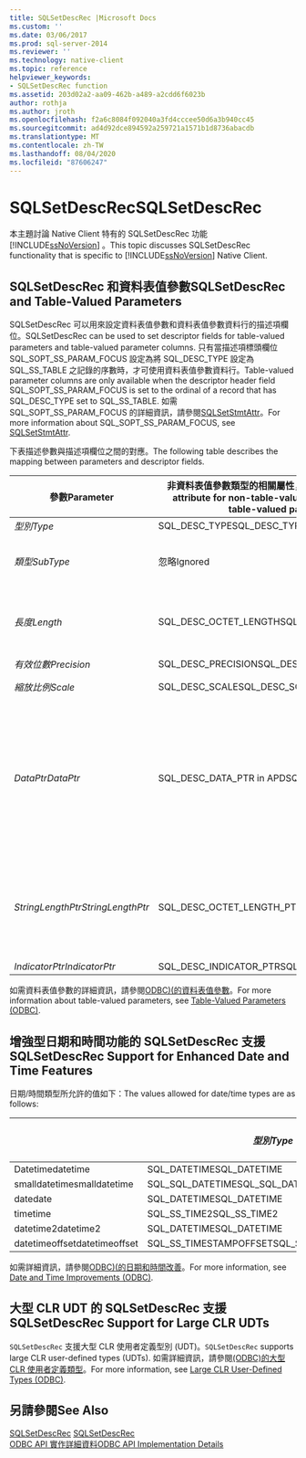 ```yaml
---
title: SQLSetDescRec |Microsoft Docs
ms.custom: ''
ms.date: 03/06/2017
ms.prod: sql-server-2014
ms.reviewer: ''
ms.technology: native-client
ms.topic: reference
helpviewer_keywords:
- SQLSetDescRec function
ms.assetid: 203d02a2-aa09-462b-a489-a2cdd6f6023b
author: rothja
ms.author: jroth
ms.openlocfilehash: f2a6c8084f092040a3fd4cccee50d6a3b940cc45
ms.sourcegitcommit: ad4d92dce894592a259721a1571b1d8736abacdb
ms.translationtype: MT
ms.contentlocale: zh-TW
ms.lasthandoff: 08/04/2020
ms.locfileid: "87606247"
---
```

# <a name="sqlsetdescrec"></a><span data-ttu-id="e4683-102">SQLSetDescRec</span><span class="sxs-lookup"><span data-stu-id="e4683-102">SQLSetDescRec</span></span>
  <span data-ttu-id="e4683-103">本主題討論 Native Client 特有的 SQLSetDescRec 功能 [!INCLUDE[ssNoVersion](../../includes/ssnoversion-md.md)] 。</span><span class="sxs-lookup"><span data-stu-id="e4683-103">This topic discusses SQLSetDescRec functionality that is specific to [!INCLUDE[ssNoVersion](../../includes/ssnoversion-md.md)] Native Client.</span></span>  
  
## <a name="sqlsetdescrec-and-table-valued-parameters"></a><span data-ttu-id="e4683-104">SQLSetDescRec 和資料表值參數</span><span class="sxs-lookup"><span data-stu-id="e4683-104">SQLSetDescRec and Table-Valued Parameters</span></span>  
 <span data-ttu-id="e4683-105">SQLSetDescRec 可以用來設定資料表值參數和資料表值參數資料行的描述項欄位。</span><span class="sxs-lookup"><span data-stu-id="e4683-105">SQLSetDescRec can be used to set descriptor fields for table-valued parameters and table-valued parameter columns.</span></span> <span data-ttu-id="e4683-106">只有當描述項標頭欄位 SQL_SOPT_SS_PARAM_FOCUS 設定為將 SQL_DESC_TYPE 設定為 SQL_SS_TABLE 之記錄的序數時，才可使用資料表值參數資料行。</span><span class="sxs-lookup"><span data-stu-id="e4683-106">Table-valued parameter columns are only available when the descriptor header field SQL_SOPT_SS_PARAM_FOCUS is set to the ordinal of a record that has SQL_DESC_TYPE set to SQL_SS_TABLE.</span></span> <span data-ttu-id="e4683-107">如需 SQL_SOPT_SS_PARAM_FOCUS 的詳細資訊，請參閱[SQLSetStmtAttr](sqlsetstmtattr.md)。</span><span class="sxs-lookup"><span data-stu-id="e4683-107">For more information about SQL_SOPT_SS_PARAM_FOCUS, see [SQLSetStmtAttr](sqlsetstmtattr.md).</span></span>  
  
 <span data-ttu-id="e4683-108">下表描述參數與描述項欄位之間的對應。</span><span class="sxs-lookup"><span data-stu-id="e4683-108">The following table describes the mapping between parameters and descriptor fields.</span></span>  
  
|<span data-ttu-id="e4683-109">參數</span><span class="sxs-lookup"><span data-stu-id="e4683-109">Parameter</span></span>|<span data-ttu-id="e4683-110">非資料表值參數類型的相關屬性，包括資料表值參數資料行</span><span class="sxs-lookup"><span data-stu-id="e4683-110">Related attribute for non-table-valued parameter types, including table-valued parameter columns</span></span>|<span data-ttu-id="e4683-111">資料表值參數的相關屬性</span><span class="sxs-lookup"><span data-stu-id="e4683-111">Related attribute for table-valued parameters</span></span>|  
|---------------|--------------------------------------------------------------------------------------------------------|----------------------------------------------------|  
|<span data-ttu-id="e4683-112">*型別*</span><span class="sxs-lookup"><span data-stu-id="e4683-112">*Type*</span></span>|<span data-ttu-id="e4683-113">SQL_DESC_TYPE</span><span class="sxs-lookup"><span data-stu-id="e4683-113">SQL_DESC_TYPE</span></span>|<span data-ttu-id="e4683-114">SQL_SS_TABLE</span><span class="sxs-lookup"><span data-stu-id="e4683-114">SQL_SS_TABLE</span></span>|  
|<span data-ttu-id="e4683-115">*類型*</span><span class="sxs-lookup"><span data-stu-id="e4683-115">*SubType*</span></span>|<span data-ttu-id="e4683-116">忽略</span><span class="sxs-lookup"><span data-stu-id="e4683-116">Ignored</span></span>|<span data-ttu-id="e4683-117">如果是 SQL_DATETIME 或 SQL_INTERVAL 類型的記錄，請將這個設定為 SQL_DESC_DATETIME_INTERVAL_CODE。</span><span class="sxs-lookup"><span data-stu-id="e4683-117">For records of type SQL_DATETIME or SQL_INTERVAL, set this to SQL_DESC_DATETIME_INTERVAL_CODE.</span></span>|  
|<span data-ttu-id="e4683-118">*長度*</span><span class="sxs-lookup"><span data-stu-id="e4683-118">*Length*</span></span>|<span data-ttu-id="e4683-119">SQL_DESC_OCTET_LENGTH</span><span class="sxs-lookup"><span data-stu-id="e4683-119">SQL_DESC_OCTET_LENGTH</span></span>|<span data-ttu-id="e4683-120">資料表值參數類型名稱的長度。</span><span class="sxs-lookup"><span data-stu-id="e4683-120">The length of the table-valued parameter type name.</span></span> <span data-ttu-id="e4683-121">如果此類型名稱以 null 結尾，這項設定可以是 SQL_NTS；如果不需要資料表值參數類型名稱則為零。</span><span class="sxs-lookup"><span data-stu-id="e4683-121">This can be SQL_NTS if the type name is null terminated, or zero if the table-valued parameter type name is not required.</span></span>|  
|<span data-ttu-id="e4683-122">*有效位數*</span><span class="sxs-lookup"><span data-stu-id="e4683-122">*Precision*</span></span>|<span data-ttu-id="e4683-123">SQL_DESC_PRECISION</span><span class="sxs-lookup"><span data-stu-id="e4683-123">SQL_DESC_PRECISION</span></span>|<span data-ttu-id="e4683-124">SQL_DESC_ARRAY_SIZE</span><span class="sxs-lookup"><span data-stu-id="e4683-124">SQL_DESC_ARRAY_SIZE</span></span>|  
|<span data-ttu-id="e4683-125">*縮放比例*</span><span class="sxs-lookup"><span data-stu-id="e4683-125">*Scale*</span></span>|<span data-ttu-id="e4683-126">SQL_DESC_SCALE</span><span class="sxs-lookup"><span data-stu-id="e4683-126">SQL_DESC_SCALE</span></span>|<span data-ttu-id="e4683-127">未使用的。</span><span class="sxs-lookup"><span data-stu-id="e4683-127">Unused.</span></span> <span data-ttu-id="e4683-128">這個參數應為零。</span><span class="sxs-lookup"><span data-stu-id="e4683-128">This parameter should be zero.</span></span>|  
|<span data-ttu-id="e4683-129">*DataPtr*</span><span class="sxs-lookup"><span data-stu-id="e4683-129">*DataPtr*</span></span>|<span data-ttu-id="e4683-130">SQL_DESC_DATA_PTR in APD</span><span class="sxs-lookup"><span data-stu-id="e4683-130">SQL_DESC_DATA_PTR in APD</span></span>|<span data-ttu-id="e4683-131">SQL_CA_SS_TYPE_NAME</span><span class="sxs-lookup"><span data-stu-id="e4683-131">SQL_CA_SS_TYPE_NAME</span></span><br /><br /> <span data-ttu-id="e4683-132">這個參數對於預存程序呼叫而言是選擇性的，如果不需要的話可以指定 NULL。</span><span class="sxs-lookup"><span data-stu-id="e4683-132">This parameter is optional for stored procedure calls, and NULL can be specified if it is not required.</span></span> <span data-ttu-id="e4683-133">必須針對不是程序呼叫的 SQL 陳述式指定這個參數。</span><span class="sxs-lookup"><span data-stu-id="e4683-133">This parameter must be specified for SQL statements that are not procedure calls.</span></span><br /><br /> <span data-ttu-id="e4683-134">*DataPtr*也可做為唯一的值，應用程式可以在使用變數資料列系結時，用來識別這個資料表值參數。</span><span class="sxs-lookup"><span data-stu-id="e4683-134">*DataPtr* also serves as a unique value that the application can use to identify this table-valued parameter when variable row binding is used.</span></span>|  
|<span data-ttu-id="e4683-135">*StringLengthPtr*</span><span class="sxs-lookup"><span data-stu-id="e4683-135">*StringLengthPtr*</span></span>|<span data-ttu-id="e4683-136">SQL_DESC_OCTET_LENGTH_PTR</span><span class="sxs-lookup"><span data-stu-id="e4683-136">SQL_DESC_OCTET_LENGTH_PTR</span></span>|<span data-ttu-id="e4683-137">SQL_DESC_OCTET_LENGTH_PTR</span><span class="sxs-lookup"><span data-stu-id="e4683-137">SQL_DESC_OCTET_LENGTH_PTR</span></span><br /><br /> <span data-ttu-id="e4683-138">如果是資料表值參數，這就是要傳送的資料列數或 SQL_DATA_AT_EXEC。</span><span class="sxs-lookup"><span data-stu-id="e4683-138">For a table-valued parameter, this is the number of rows to transfer or SQL_DATA_AT_EXEC.</span></span> <span data-ttu-id="e4683-139">這是值的指標，其中包含要與 SQLExecDirect 一起傳送的資料列數目。</span><span class="sxs-lookup"><span data-stu-id="e4683-139">This is a pointer to a value that holds the number of rows to transfer with SQLExecDirect.</span></span>|  
|<span data-ttu-id="e4683-140">*IndicatorPtr*</span><span class="sxs-lookup"><span data-stu-id="e4683-140">*IndicatorPtr*</span></span>|<span data-ttu-id="e4683-141">SQL_DESC_INDICATOR_PTR</span><span class="sxs-lookup"><span data-stu-id="e4683-141">SQL_DESC_INDICATOR_PTR</span></span>|<span data-ttu-id="e4683-142">SQL_DESC_INDICATOR_PTR</span><span class="sxs-lookup"><span data-stu-id="e4683-142">SQL_DESC_INDICATOR_PTR</span></span>|  
  
 <span data-ttu-id="e4683-143">如需資料表值參數的詳細資訊，請參閱[ODBC&#41;&#40;的資料表值參數](../native-client-odbc-table-valued-parameters/table-valued-parameters-odbc.md)。</span><span class="sxs-lookup"><span data-stu-id="e4683-143">For more information about table-valued parameters, see [Table-Valued Parameters &#40;ODBC&#41;](../native-client-odbc-table-valued-parameters/table-valued-parameters-odbc.md).</span></span>  
  
## <a name="sqlsetdescrec-support-for-enhanced-date-and-time-features"></a><span data-ttu-id="e4683-144">增強型日期和時間功能的 SQLSetDescRec 支援</span><span class="sxs-lookup"><span data-stu-id="e4683-144">SQLSetDescRec Support for Enhanced Date and Time Features</span></span>  
 <span data-ttu-id="e4683-145">日期/時間類型所允許的值如下：</span><span class="sxs-lookup"><span data-stu-id="e4683-145">The values allowed for date/time types are as follows:</span></span>  
  
||<span data-ttu-id="e4683-146">*型別*</span><span class="sxs-lookup"><span data-stu-id="e4683-146">*Type*</span></span>|<span data-ttu-id="e4683-147">*類型*</span><span class="sxs-lookup"><span data-stu-id="e4683-147">*SubType*</span></span>|<span data-ttu-id="e4683-148">*長度*</span><span class="sxs-lookup"><span data-stu-id="e4683-148">*Length*</span></span>|<span data-ttu-id="e4683-149">*有效位數*</span><span class="sxs-lookup"><span data-stu-id="e4683-149">*Precision*</span></span>|<span data-ttu-id="e4683-150">*縮放比例*</span><span class="sxs-lookup"><span data-stu-id="e4683-150">*Scale*</span></span>|  
|-|------------|---------------|--------------|-----------------|-------------|  
|<span data-ttu-id="e4683-151">Datetime</span><span class="sxs-lookup"><span data-stu-id="e4683-151">datetime</span></span>|<span data-ttu-id="e4683-152">SQL_DATETIME</span><span class="sxs-lookup"><span data-stu-id="e4683-152">SQL_DATETIME</span></span>|<span data-ttu-id="e4683-153">SQL_CODE_TIMESTAMP</span><span class="sxs-lookup"><span data-stu-id="e4683-153">SQL_CODE_TIMESTAMP</span></span>|<span data-ttu-id="e4683-154">4</span><span class="sxs-lookup"><span data-stu-id="e4683-154">4</span></span>|<span data-ttu-id="e4683-155">3</span><span class="sxs-lookup"><span data-stu-id="e4683-155">3</span></span>|<span data-ttu-id="e4683-156">3</span><span class="sxs-lookup"><span data-stu-id="e4683-156">3</span></span>|  
|<span data-ttu-id="e4683-157">smalldatetime</span><span class="sxs-lookup"><span data-stu-id="e4683-157">smalldatetime</span></span>|<span data-ttu-id="e4683-158">SQL_SQL_DATETIME</span><span class="sxs-lookup"><span data-stu-id="e4683-158">SQL_SQL_DATETIME</span></span>|<span data-ttu-id="e4683-159">SQL_CODE_TIMESTAMP</span><span class="sxs-lookup"><span data-stu-id="e4683-159">SQL_CODE_TIMESTAMP</span></span>|<span data-ttu-id="e4683-160">8</span><span class="sxs-lookup"><span data-stu-id="e4683-160">8</span></span>|<span data-ttu-id="e4683-161">0</span><span class="sxs-lookup"><span data-stu-id="e4683-161">0</span></span>|<span data-ttu-id="e4683-162">0</span><span class="sxs-lookup"><span data-stu-id="e4683-162">0</span></span>|  
|<span data-ttu-id="e4683-163">date</span><span class="sxs-lookup"><span data-stu-id="e4683-163">date</span></span>|<span data-ttu-id="e4683-164">SQL_DATETIME</span><span class="sxs-lookup"><span data-stu-id="e4683-164">SQL_DATETIME</span></span>|<span data-ttu-id="e4683-165">SQL_CODE_DATE</span><span class="sxs-lookup"><span data-stu-id="e4683-165">SQL_CODE_DATE</span></span>|<span data-ttu-id="e4683-166">6</span><span class="sxs-lookup"><span data-stu-id="e4683-166">6</span></span>|<span data-ttu-id="e4683-167">0</span><span class="sxs-lookup"><span data-stu-id="e4683-167">0</span></span>|<span data-ttu-id="e4683-168">0</span><span class="sxs-lookup"><span data-stu-id="e4683-168">0</span></span>|  
|<span data-ttu-id="e4683-169">time</span><span class="sxs-lookup"><span data-stu-id="e4683-169">time</span></span>|<span data-ttu-id="e4683-170">SQL_SS_TIME2</span><span class="sxs-lookup"><span data-stu-id="e4683-170">SQL_SS_TIME2</span></span>|<span data-ttu-id="e4683-171">0</span><span class="sxs-lookup"><span data-stu-id="e4683-171">0</span></span>|<span data-ttu-id="e4683-172">10</span><span class="sxs-lookup"><span data-stu-id="e4683-172">10</span></span>|<span data-ttu-id="e4683-173">0..7</span><span class="sxs-lookup"><span data-stu-id="e4683-173">0..7</span></span>|<span data-ttu-id="e4683-174">0..7</span><span class="sxs-lookup"><span data-stu-id="e4683-174">0..7</span></span>|  
|<span data-ttu-id="e4683-175">datetime2</span><span class="sxs-lookup"><span data-stu-id="e4683-175">datetime2</span></span>|<span data-ttu-id="e4683-176">SQL_DATETIME</span><span class="sxs-lookup"><span data-stu-id="e4683-176">SQL_DATETIME</span></span>|<span data-ttu-id="e4683-177">SQL_CODE_TIMESTAMP</span><span class="sxs-lookup"><span data-stu-id="e4683-177">SQL_CODE_TIMESTAMP</span></span>|<span data-ttu-id="e4683-178">16</span><span class="sxs-lookup"><span data-stu-id="e4683-178">16</span></span>|<span data-ttu-id="e4683-179">0..7</span><span class="sxs-lookup"><span data-stu-id="e4683-179">0..7</span></span>|<span data-ttu-id="e4683-180">0..7</span><span class="sxs-lookup"><span data-stu-id="e4683-180">0..7</span></span>|  
|<span data-ttu-id="e4683-181">datetimeoffset</span><span class="sxs-lookup"><span data-stu-id="e4683-181">datetimeoffset</span></span>|<span data-ttu-id="e4683-182">SQL_SS_TIMESTAMPOFFSET</span><span class="sxs-lookup"><span data-stu-id="e4683-182">SQL_SS_TIMESTAMPOFFSET</span></span>|<span data-ttu-id="e4683-183">0</span><span class="sxs-lookup"><span data-stu-id="e4683-183">0</span></span>|<span data-ttu-id="e4683-184">20</span><span class="sxs-lookup"><span data-stu-id="e4683-184">20</span></span>|<span data-ttu-id="e4683-185">0..7</span><span class="sxs-lookup"><span data-stu-id="e4683-185">0..7</span></span>|<span data-ttu-id="e4683-186">0..7</span><span class="sxs-lookup"><span data-stu-id="e4683-186">0..7</span></span>|  
  
 <span data-ttu-id="e4683-187">如需詳細資訊，請參閱[ODBC&#41;&#40;的日期和時間改善](../native-client-odbc-date-time/date-and-time-improvements-odbc.md)。</span><span class="sxs-lookup"><span data-stu-id="e4683-187">For more information, see [Date and Time Improvements &#40;ODBC&#41;](../native-client-odbc-date-time/date-and-time-improvements-odbc.md).</span></span>  
  
## <a name="sqlsetdescrec-support-for-large-clr-udts"></a><span data-ttu-id="e4683-188">大型 CLR UDT 的 SQLSetDescRec 支援</span><span class="sxs-lookup"><span data-stu-id="e4683-188">SQLSetDescRec Support for Large CLR UDTs</span></span>  
 <span data-ttu-id="e4683-189">`SQLSetDescRec` 支援大型 CLR 使用者定義型別 (UDT)。</span><span class="sxs-lookup"><span data-stu-id="e4683-189">`SQLSetDescRec` supports large CLR user-defined types (UDTs).</span></span> <span data-ttu-id="e4683-190">如需詳細資訊，請參閱[&#40;ODBC&#41;的大型 CLR 使用者定義類型](../native-client/odbc/large-clr-user-defined-types-odbc.md)。</span><span class="sxs-lookup"><span data-stu-id="e4683-190">For more information, see [Large CLR User-Defined Types &#40;ODBC&#41;](../native-client/odbc/large-clr-user-defined-types-odbc.md).</span></span>  
  
## <a name="see-also"></a><span data-ttu-id="e4683-191">另請參閱</span><span class="sxs-lookup"><span data-stu-id="e4683-191">See Also</span></span>  
 <span data-ttu-id="e4683-192">[SQLSetDescRec](https://go.microsoft.com/fwlink/?LinkId=80704) </span><span class="sxs-lookup"><span data-stu-id="e4683-192">[SQLSetDescRec](https://go.microsoft.com/fwlink/?LinkId=80704) </span></span>  
 [<span data-ttu-id="e4683-193">ODBC API 實作詳細資料</span><span class="sxs-lookup"><span data-stu-id="e4683-193">ODBC API Implementation Details</span></span>](odbc-api-implementation-details.md)  
  
  
